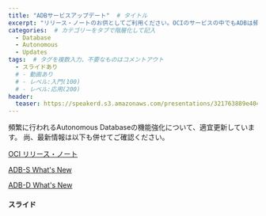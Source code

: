 ```yaml
---
title: "ADBサービスアップデート"  # タイトル
excerpt: "リリース・ノートのお供としてご利用ください。OCIのサービスの中でもADBは頻繁に機能強化が行われますので、ADBに特化して更新情報を追記しています。"
categories:  # カテゴリーをタブで階層化して記入
  - Database
  - Autonomous
  - Updates
tags:  # タグを複数入力、不要なものはコメントアウト
  - スライドあり
  # - 動画あり
  # - レベル:入門(100)
  # - レベル:応用(200)
header:
  teaser: https://speakerd.s3.amazonaws.com/presentations/321763889e40491f9616346e568e1980/slide_0.jpg
---
```


頻繁に行われるAutonomous Databaseの機能強化について、適宜更新しています。
尚、最新情報は以下も併せてご確認ください。

[OCI リリース・ノート](https://docs.oracle.com/en-us/iaas/releasenotes/services/database)

[ADB-S What's New](https://docs.oracle.com/en/cloud/paas/autonomous-database/adbsn)

[ADB-D What's New](https://docs.oracle.com/en/cloud/paas/autonomous-database/atpwd)


#### スライド

<div style="max-width:768px">

<!-- Speakerdeckから Embeded リンクを取得して貼り付け (ここから) -->
<script async class="speakerdeck-embed" data-id="321763889e40491f9616346e568e1980" data-ratio="1.77777777777778" src="//speakerdeck.com/assets/embed.js"></script>
<!-- Speakerdeckから Embeded リンクを取得して貼り付け (ここまで) -->

</div>
